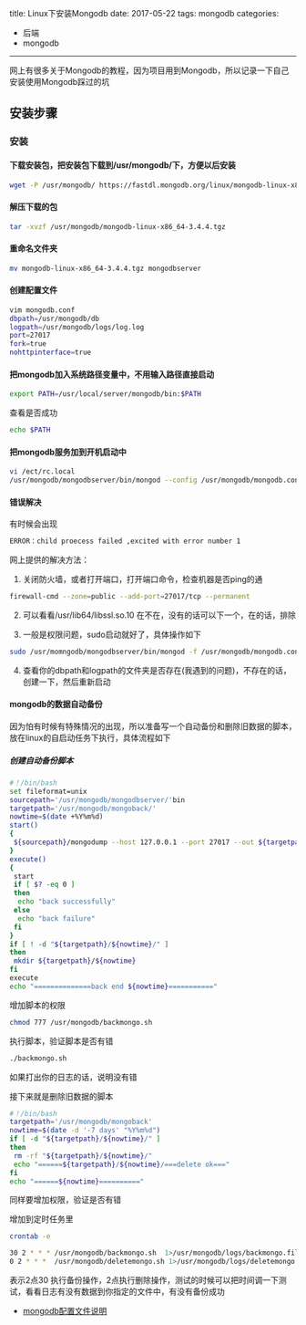 title: Linux下安装Mongodb
date:  2017-05-22
tags: mongodb
categories: 
   - 后端
   - mongodb   
------

网上有很多关于Mongodb的教程，因为项目用到Mongodb，所以记录一下自己安装使用Mongodb踩过的坑

## 安装步骤 ##

### 安装 ###

#### 下载安装包，把安装包下载到/usr/mongodb/下，方便以后安装 ####

``` bash
wget -P /usr/mongodb/ https://fastdl.mongodb.org/linux/mongodb-linux-x86_64-3.4.4.tgz
```

#### 解压下载的包 ####

``` bash
tar -xvzf /usr/mongodb/mongodb-linux-x86_64-3.4.4.tgz
```

#### 重命名文件夹 ####

``` bash
mv mongodb-linux-x86_64-3.4.4.tgz mongodbserver
```

#### 创建配置文件 ####

``` bash
vim mongodb.conf
dbpath=/usr/mongodb/db
logpath=/usr/mongodb/logs/log.log
port=27017
fork=true
nohttpinterface=true
```

#### 把mongodb加入系统路径变量中，不用输入路径直接启动 ####

``` bash
export PATH=/usr/local/server/mongodb/bin:$PATH
```

查看是否成功

``` bash
echo $PATH
```

#### 把mongodb服务加到开机启动中 ####

``` bash
vi /ect/rc.local
/usr/mongodb/mongodbserver/bin/mongod --config /usr/mongodb/mongodb.conf
```

#### 错误解决 #### 

有时候会出现

``` bash
ERROR：child proecess failed ,excited with error number 1
```

网上提供的解决方法：

1. 关闭防火墙，或者打开端口，打开端口命令，检查机器是否ping的通

``` bash
firewall-cmd --zone=public --add-port=27017/tcp --permanent
```

2. 可以看看/usr/lib64/libssl.so.10 在不在，没有的话可以下一个，在的话，排除

3. 一般是权限问题，sudo启动就好了，具体操作如下

``` bash
sudo /usr/momngodb/mongodbserver/bin/mongod -f /usr/mongodb/mongodb.conf
```

4. 查看你的dbpath和logpath的文件夹是否存在(我遇到的问题)，不存在的话，创建一下，然后重新启动

#### mongodb的数据自动备份 #### 

因为怕有时候有特殊情况的出现，所以准备写一个自动备份和删除旧数据的脚本，放在linux的自启动任务下执行，具体流程如下

##### 创建自动备份脚本 #####

``` bash
#！/bin/bash
set fileformat=unix
sourcepath='/usr/mongodb/mongodbserver/'bin
targetpath='/usr/mongodb/mongoback/'
nowtime=$(date +%Y%m%d)
start()
{
 ${sourcepath}/mongodump --host 127.0.0.1 --port 27017 --out ${targetpath}/${nowtime}
}
execute()
{
 start
 if [ $? -eq 0 ]
 then 
  echo "back successfully"
 else
  echo "back failure"
 fi
}
if [ ! -d "${targetpath}/${nowtime}/" ]
then
 mkdir ${targetpath}/${nowtime}
fi
execute
echo "==============back end ${nowtime}==========="
```

增加脚本的权限

``` bash
chmod 777 /usr/mongodb/backmongo.sh
```

执行脚本，验证脚本是否有错

``` bash
./backmongo.sh
```

如果打出你的日志的话，说明没有错

接下来就是删除旧数据的脚本

``` bash
#！/bin/bash
targetpath='/usr/mongodb/mongoback'
nowtime=$(date -d '-7 days' "%Y%m%d")
if [ -d "${targetpath}/${nowtime}/" ]
then 
 rm -rf "${targetpath}/${nowtime}/"
 echo "======${targetpath}/${nowtime}/===delete ok==="
fi
echo "======${nowtime}=========="
```

同样要增加权限，验证是否有错

增加到定时任务里


``` bash
crontab -e 

30 2 * * * /usr/mongodb/backmongo.sh  1>/usr/mongodb/logs/backmongo.file &
0 2 * * *  /usr/mongodb/deletemongo.sh 1>/usr/mongodb/logs/deletemongo.file &

```

表示2点30 执行备份操作，2点执行删除操作，测试的时候可以把时间调一下测试，看看日志有没有数据到你指定的文件中，有没有备份成功

- [mongodb配置文件说明](http://document-1253712676.costj.myqcloud.com/mongo%E9%85%8D%E7%BD%AE%E5%8F%82%E6%95%B0%E8%AF%B4%E6%98%8E.txt)